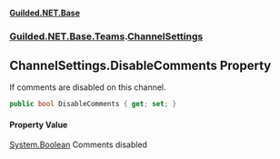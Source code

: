 
#### [Guilded.NET.Base](index 'index')
### [Guilded.NET.Base.Teams](index#Guilded_NET_Base_Teams 'Guilded.NET.Base.Teams').[ChannelSettings](ChannelSettings 'Guilded.NET.Base.Teams.ChannelSettings')
## ChannelSettings.DisableComments Property
If comments are disabled on this channel.  
```csharp
public bool DisableComments { get; set; }
```

#### Property Value
[System.Boolean](https://docs.microsoft.com/en-us/dotnet/api/System.Boolean 'System.Boolean')
Comments disabled
